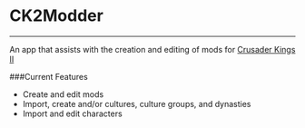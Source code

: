 CK2Modder
=========
---
An app that assists with the creation and editing of mods for [Crusader Kings II](http://www.crusaderkings.com/)

###Current Features
* Create and edit mods
* Import, create and/or cultures, culture groups, and dynasties
* Import and edit characters
